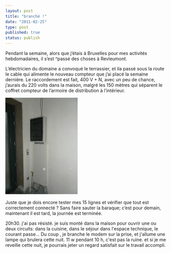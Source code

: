 ```yaml
---
layout: post
title: "branché !"
date: "2011-02-25"
type: post
published: true
status: publish
---
```


Pendant la semaine, alors que j’étais à Bruxelles pour mes activités hebdomadaires, il s’est ^passé des choses à Revleumont.

L’électricien du domaine a convoqué le terrassier, et ila passé sous la route le cable qui alimente le nouveau compteur que j’ai placé la semaine dernière. Le raccordement est fait, 400 V + N, avec un peu de chance, j’aurais du 220 volts dans la maison, malgré les 150 mètres qui séparent le coffret compteur de l’armoire de distribution à l’intérieur.

[![](/images/2011/02/SAM_0859-225x300.jpg "SAMSUNG DIGITAL CAMERA")](/images/2011/02/SAM_0859.jpg)

Juste que je dois encore tester mes 15 lignes et vérifier que tout est correctement connecté ? Sans faire sauter la baraque; c’est pour demain, maintenant il est tard, la journée est terminée.

20h30. j'ai pas résisté. je suis monté dans la maison pour ouvrir une ou deux circuits: dans la cuisine, dans le séjour dans l'espace technique, le courant passe... Du coup , je branche le modem sur la prise, et j'allume une lampe qui brulera cette nuit. 11 w pendant 10 h, c'est pas la ruine. et si je me reveille cette nuit, je pourrais jeter un regard satisfait sur le travail accompli.
